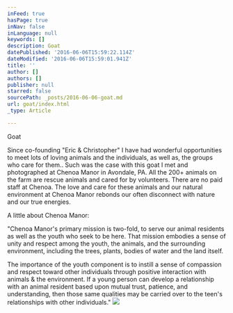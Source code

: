 ```yaml
---
inFeed: true
hasPage: true
inNav: false
inLanguage: null
keywords: []
description: Goat
datePublished: '2016-06-06T15:59:22.114Z'
dateModified: '2016-06-06T15:59:01.941Z'
title: ''
author: []
authors: []
publisher: null
starred: false
sourcePath: _posts/2016-06-06-goat.md
url: goat/index.html
_type: Article

---
```

Goat

Since co-founding "Eric & Christopher" I have had wonderful opportunities to meet lots of loving animals and the individuals, as well as, the groups who care for them.. Such was the case with this goat I met and photographed at Chenoa Manor in Avondale, PA. All the 200+ animals on the farm are rescue animals and cared for by volunteers. There are no paid staff at Chenoa. The love and care for these animals and our natural environment at Chenoa Manor rebonds our often disconnect with nature and our true energies.

A little about Chenoa Manor:

"Chenoa Manor's primary mission is two-fold, to serve our animal residents as well as the youth who seek to be here. That mission embodies a sense of unity and respect among the youth, the animals, and the surrounding environment, including the trees, plants, bodies of water and the land itself.

The importance of the youth component is to instill a sense of compassion and respect toward other individuals through positive interaction with animals & the environment. If a young person can develop a relationship with an animal resident based upon mutual trust, patience, and understanding, then those same qualities may be carried over to the teen's relationships with other individuals."
![](https://the-grid-user-content.s3-us-west-2.amazonaws.com/8b997750-d782-4487-b1e2-68acc828a379.jpg)